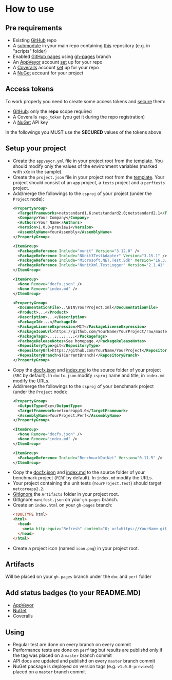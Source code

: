 # How to use

## Pre requirements
- Existing [GitHub](https://help.github.com/en/github/getting-started-with-github/create-a-repo ) repo
- A [submodule](https://gist.github.com/gitaarik/8735255 ) in your main repo containing [this](https://github.com/Sholtee/build ) repository (e.g. in "scripts" folder)
- Enabled [GitHub pages](https://guides.github.com/features/pages/ ) using [gh-pages](https://help.github.com/en/github/working-with-github-pages/configuring-a-publishing-source-for-your-github-pages-site ) branch
- An [AppVeyor](https://www.appveyor.com ) account [set](https://www.appveyor.com/docs/ ) up for your repo
- A [Coveralls](https://coveralls.io ) account [set](https://docs.coveralls.io ) up for your repo
- A [NuGet](https://www.nuget.org ) account for your project

## Access tokens
To work properly you need to create some access tokens and [secure](https://ci.appveyor.com/tools/encrypt ) them:
- [GitHub](https://help.github.com/en/github/authenticating-to-github/creating-a-personal-access-token-for-the-command-line ): only the **repo** scope required
- A Coveralls `repo_token` (you get it during the repo registration)
- A [NuGet](https://docs.microsoft.com/en-us/nuget/nuget-org/publish-a-package ) API key

In the followings you MUST use the **SECURED** values of the tokens above

## Setup your project
- Create the `appveyor.yml` file in your project root from the [template](https://github.com/Sholtee/build/blob/master/templates/appveyor.yml ). You should modify only the values of the environment variables (marked with `xXx` in the sample).
- Create the `project.json` file in your project root from the [template](https://github.com/Sholtee/build/blob/master/templates/project.json ). Your project should consist of an `app` project, a `tests` project and a `perftests` project.
- Add/merge the followings to the `csproj` of your project (under the `Project` node):
  ```xml
  <PropertyGroup>
    <TargetFrameworks>netstandard1.6;netstandard2.0;netstandard2.1</TargetFrameworks>
    <Company>Your Company</Company>
    <Authors>Your Name</Authors>
    <Version>1.0.0-preview1</Version>
    <AssemblyName>YourAssembly</AssemblyName>
  </PropertyGroup>
  
  <ItemGroup>
    <PackageReference Include="nunit" Version="3.12.0" />
    <PackageReference Include="NUnit3TestAdapter" Version="3.15.1" />
    <PackageReference Include="Microsoft.NET.Test.Sdk" Version="16.3.0" />
    <PackageReference Include="NunitXml.TestLogger" Version="2.1.41" />
  </ItemGroup>
  
  <ItemGroup>
    <None Remove="docfx.json" />
    <None Remove="index.md" />
  </ItemGroup>
  
  <PropertyGroup>
    <DocumentationFile>..\BIN\YourProject.xml</DocumentationFile>
    <Product>...</Product>  
    <Description>...</Description>
    <PackageId>...</PackageId>
    <PackageLicenseExpression>MIT</PackageLicenseExpression>
    <PackageIconUrl>https://github.com/YourName/YourProject/raw/master/icon.png</PackageIconUrl>
    <PackageTags>...;...;...;</PackageTags>
    <PackageReleaseNotes>See homepage.</PackageReleaseNotes>
    <RepositoryType>git</RepositoryType>
    <RepositoryUrl>https://github.com/YourName/YourProject</RepositoryUrl>
    <RepositoryBranch>$(CurrentBranch)</RepositoryBranch>
  </PropertyGroup>  
  ```
- Copy the [docfx.json](https://github.com/Sholtee/build/blob/master/templates/API/docfx.json ) and [index.md](https://github.com/Sholtee/build/blob/master/templates/API/index.md ) to the source folder of your project (`SRC` by default). In `docfx.json` modify `csproj` name and title, in `index.md` modify the URLs.
- Add/merge the followings to the `csproj` of your benchmark project (under the `Project` node):
  ```xml
  <PropertyGroup>
    <OutputType>Exe</OutputType>
    <TargetFramework>netcoreapp3.0</TargetFramework>
    <AssemblyName>YourProject.Perf</AssemblyName>
  </PropertyGroup>
  
  <ItemGroup>
    <None Remove="docfx.json" />
    <None Remove="index.md" />
  </ItemGroup>

  <ItemGroup>
    <PackageReference Include="BenchmarkDotNet" Version="0.11.5" />
  </ItemGroup>
  ```
- Copy the [docfx.json](https://github.com/Sholtee/build/blob/master/templates/PERF/docfx.json ) and [index.md](https://github.com/Sholtee/build/blob/master/templates/PERF/index.md ) to the source folder of your benchmark project (`PERF` by default). In `index.md` modify the URLs.  
- Your project containing the unit tests (`YourProject.Test`) should target `netcoreapp2.2`.
- [GitIgnore](https://git-scm.com/docs/gitignore ) the `Artifacts` folder in your project root.
- GitIgnore `manifest.json` on your `gh-pages` branch.
- Create an `index.html` on your `gh-pages` branch:
  ```html
  <!DOCTYPE html>
  <html>
    <head>
      <meta http-equiv="Refresh" content="0; url=https://YourName.github.io/YourProject/doc/">
    </head>
  </html>  
  ```
- Create a project icon (named `icon.png`) in your project root.
## Artifacts
Will be placed on your `gh-pages` branch under the `doc` and `perf` folder
## Add status badges (to your README.MD)
- [AppVeyor](https://www.appveyor.com/docs/status-badges/ )
- [NuGet](https://buildstats.info/ )
- Coveralls
## Using
- Regular test are done on every branch on every commit
- Performance tests are done on `perf` tag but results are publishd only if the tag was placed on a `master` branch commit
- API docs are updated and publishd on every `master` branch commit
- NuGet package is deployed on version tags (e.g. `v1.0.0-preview1`) placed on a `master` branch commit